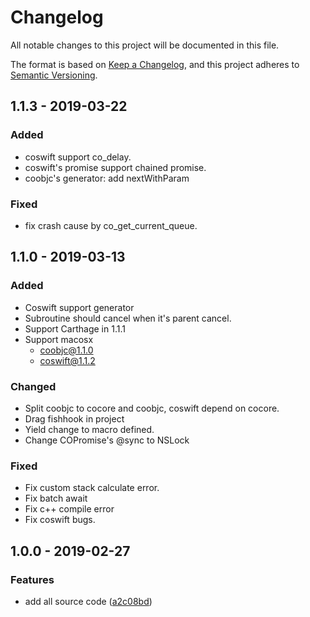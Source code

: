 # Changelog
All notable changes to this project will be documented in this file.

The format is based on [Keep a Changelog](https://keepachangelog.com/en/1.0.0/),
and this project adheres to [Semantic Versioning](https://semver.org/spec/v2.0.0.html).

## 1.1.3 - 2019-03-22

### Added

- coswift support co_delay.
- coswift's promise support chained promise.
- coobjc's generator: add nextWithParam

### Fixed

- fix crash cause by co_get_current_queue.

## 1.1.0 - 2019-03-13
### Added

- Coswift support generator
- Subroutine should cancel when it's parent cancel.
- Support Carthage in 1.1.1
- Support macosx
    - coobjc@1.1.0
    - coswift@1.1.2

### Changed

- Split coobjc to cocore and coobjc, coswift depend on cocore.
- Drag fishhook in project
- Yield change to macro defined.
- Change COPromise's @sync to NSLock

### Fixed
- Fix custom stack calculate error.
- Fix batch await
- Fix c++ compile error
- Fix coswift bugs.

## 1.0.0 - 2019-02-27

### Features

* add all source code ([a2c08bd](https://github.com/alibaba/coobjc/commit/a2c08bd))



